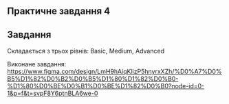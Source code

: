 Практичне завдання 4
---
## **Завдання**  
Складається з трьох рівнів: Basic, Medium, Advanced

Виконане завдання:<br>
https://www.figma.com/design/LmH9hAiqKlizP5hnyrxXZh/%D0%A7%D0%B5%D1%82%D0%B2%D0%B5%D1%80%D1%82%D0%B0-%D1%80%D0%BE%D0%B1%D0%BE%D1%82%D0%B0?node-id=0-1&p=f&t=svpF8Y6ptnBLA6we-0


